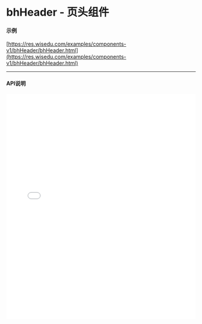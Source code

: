 # bhHeader - 页头组件

#### 示例

[https://res.wisedu.com/examples/components-v1/bhHeader/bhHeader.html](https://res.wisedu.com/examples/components-v1/bhHeader/bhHeader.html)

*****
#### API说明

<iframe width="100%" height="600" src="../bh_apis/1.0/module-bhHeader.html" frameborder="0" id="innerFrame"></iframe>